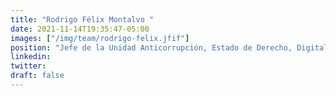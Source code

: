 ```yaml
---
title: "Rodrigo Félix Montalvo "
date: 2021-11-14T19:35:47-05:00
images: ["/img/team/rodrigo-felix.jfif"]
position: "Jefe de la Unidad Anticorrupción, Estado de Derecho, Digitalización y Competencia Embajada Británica en Méxicoss"
linkedin:
twitter: 
draft: false
---
```


